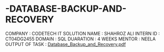 # -DATABASE-BACKUP-AND-RECOVERY
COMPANY : CODETECH IT SOLUTION
NAME : SHAHROZ ALI
INTERN ID : CT04DG2455
DOMAIN : SQL
DUARATION : 4 WEEKS
MENTOR : NEELA
OUTPUT OF TASK :  [Database_Backup_and_Recovery.pdf](https://github.com/user-attachments/files/21220031/Database_Backup_and_Recovery.pdf)
